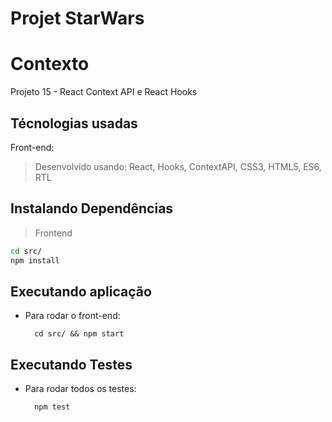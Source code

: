 # Projet StarWars

# Contexto
Projeto 15 - React Context API e React Hooks

## Técnologias usadas

Front-end:
> Desenvolvido usando: React, Hooks, ContextAPI, CSS3, HTML5, ES6, RTL

## Instalando Dependências

> Frontend
```bash
cd src/
npm install
``` 
## Executando aplicação

* Para rodar o front-end:

  ```
    cd src/ && npm start
  ```

## Executando Testes

* Para rodar todos os testes:

  ```
    npm test
  ```
